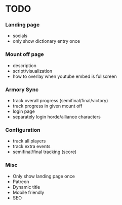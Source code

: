 # TODO
### Landing page
* socials
* only show dictionary entry once

### Mount off page
* description
* script/visualization
* how to overlay when youtube embed is fullscreen
### Armory Sync
* track overall progress (semifinal/final/victory)
* track progress in given mount off
* login page
* separately login horde/alliance characters

### Configuration
* track all players
* track extra events
* semifinal/final tracking (score)

### Misc
* Only show landing page once
* Patreon
* Dynamic title
* Mobile friendly
* SEO